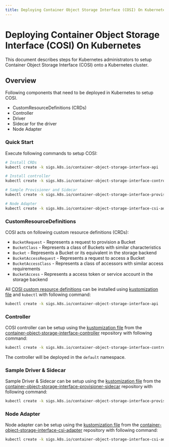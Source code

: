 ```yaml
---
title: Deploying Container Object Storage Interface (COSI) On Kubernetes
---
```

# Deploying Container Object Storage Interface (COSI) On Kubernetes

This document describes steps for Kubernetes administrators to setup Container Object Storage Interface (COSI) onto a Kubernetes cluster.
## Overview

Following components that need to be deployed in Kubernetes to setup COSI.

- CustomResourceDefinitions (CRDs)
- Controller
- Driver
- Sidecar for the driver
- Node Adapter

### Quick Start

Execute following commands to setup COSI:

```sh
# Install CRDs
kubectl create -k sigs.k8s.io/container-object-storage-interface-api

# Install controller
kubectl create -k sigs.k8s.io/container-object-storage-interface-controller

# Sample Provisioner and Sidecar
kubectl create -k sigs.k8s.io/container-object-storage-interface-provisioner-sidecar

# Node Adapter
kubectl create -k sigs.k8s.io/container-object-storage-interface-csi-adapter
```

### CustomResourceDefinitions

COSI acts on following custom resource definitions (CRDs):

- `BucketRequest` - Represents a request to provision a Bucket
- `BucketClass` - Represents a class of Buckets with similar characteristics
- `Bucket` - Represents a Bucket or its equivalent in the storage backend
- `BucketAccessRequest` - Represents a request to access a Bucket
- `BucketAccessClass` - Represents a class of accessors with similar access requirements
- `BucketAccess` - Represents a access token or service account in the storage backend

All [COSI custom resource definitions](../crds) can be installed using [kustomization file](../kustomization.yaml) and `kubectl` with following command:

```sh
kubectl create -k sigs.k8s.io/container-object-storage-interface-api
```

### Controller

COSI controller can be setup using the [kustomization file](https://sigs.k8s.io/container-object-storage-interface-controller/blob/master/kustomization.yaml) from the [container-object-storage-interface-controller](https://sigs.k8s.io/container-object-storage-interface-controller) repository with following command:

```sh
kubectl create -k sigs.k8s.io/container-object-storage-interface-controller
```

The controller will be deployed in the `default` namespace.

### Sample Driver & Sidecar

Sample Driver & Sidecar can be setup using the [kustomization file](https://sigs.k8s.io/container-object-storage-interface-provisioner-sidecar/blob/master/kustomization.yaml) from the [container-object-storage-interface-provisioner-sidecar](https://sigs.k8s.io/container-object-storage-interface-provisioner-sidecar) repository with following command:

```sh
kubectl create -k sigs.k8s.io/container-object-storage-interface-provisioner-sidecar
```
### Node Adapter

Node adapter can be setup using the [kustomization file](https://sigs.k8s.io/container-object-storage-interface-csi-adapter/blob/master/kustomization.yaml) from the [container-object-storage-interface-csi-adapter](https://sigs.k8s.io/container-object-storage-interface-csi-adapter) repository with following command:

```sh
kubectl create -k sigs.k8s.io/container-object-storage-interface-csi-adapter
```
